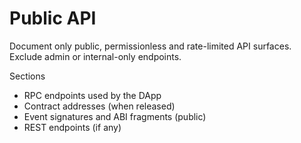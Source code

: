 # Public API

Document only public, permissionless and rate-limited API surfaces. Exclude admin or internal-only endpoints.

Sections
- RPC endpoints used by the DApp
- Contract addresses (when released)
- Event signatures and ABI fragments (public)
- REST endpoints (if any)

